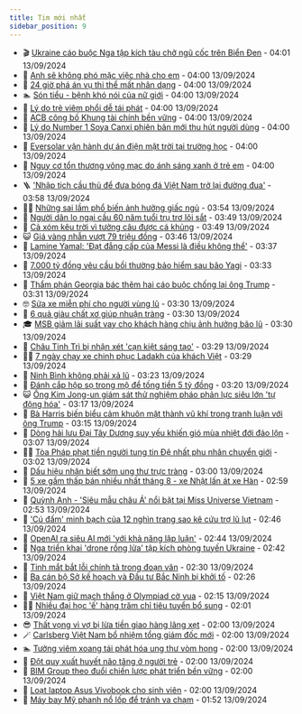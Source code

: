 ```yaml
---
title: Tim mới nhất
sidebar_position: 9
---
```


<!-- vnexpress-tin-moi-nhat:START -->
- 🎬 [Ukraine cáo buộc Nga tập kích tàu chở ngũ cốc trên Biển Đen](https://vnexpress.net/ukraine-cao-buoc-nga-tap-kich-tau-cho-ngu-coc-tren-bien-den-4792383.html) - 04:01 13/09/2024
- 🐎 [Anh sẽ không phó mặc việc nhà cho em](https://vnexpress.net/anh-se-khong-pho-mac-viec-nha-cho-em-4792388.html) - 04:00 13/09/2024
- 🦍 [24 giờ phá án vụ thi thể mất nhân dạng](https://vnexpress.net/24-gio-pha-an-vu-thi-the-mat-nhan-dang-4792461.html) - 04:00 13/09/2024
- 🏊 [Són tiểu - bệnh khó nói của nữ giới](https://vnexpress.net/son-tieu-benh-kho-noi-cua-nu-gioi-4792429.html) - 04:00 13/09/2024
- 🎊 [Lý do trẻ viêm phổi dễ tái phát](https://vnexpress.net/ly-do-tre-viem-phoi-de-tai-phat-4792391.html) - 04:00 13/09/2024
- 🎃 [ACB công bố Khung tài chính bền vững](https://vnexpress.net/acb-cong-bo-khung-tai-chinh-ben-vung-4792114.html) - 04:00 13/09/2024
- 🧰 [Lý do Number 1 Soya Canxi phiên bản mới thu hút người dùng](https://vnexpress.net/ly-do-number-1-soya-canxi-phien-ban-moi-thu-hut-nguoi-dung-4791344.html) - 04:00 13/09/2024
- 🔭 [Eversolar vận hành dự án điện mặt trời tại trường học](https://vnexpress.net/eversolar-van-hanh-du-an-dien-mat-troi-tai-truong-hoc-4791330.html) - 04:00 13/09/2024
- 🫶 [Nguy cơ tổn thương võng mạc do ánh sáng xanh ở trẻ em](https://vnexpress.net/nguy-co-ton-thuong-vong-mac-do-anh-sang-xanh-o-tre-em-4789678.html) - 04:00 13/09/2024
- 🪜 [&#39;Nhập tịch cầu thủ để đưa bóng đá Việt Nam trở lại đường đua&#39;](https://vnexpress.net/nhap-tich-cau-thu-de-dua-bong-da-viet-nam-tro-lai-duong-dua-4792351.html) - 03:58 13/09/2024
- 👨‍🏫 [Những sai lầm phổ biến ảnh hưởng giấc ngủ](https://vnexpress.net/nhung-sai-lam-pho-bien-anh-huong-giac-ngu-4792231.html) - 03:54 13/09/2024
- 🎊 [Người dân lo ngại cầu 60 năm tuổi trụ trơ lõi sắt](https://vnexpress.net/nguoi-dan-lo-ngai-cau-60-nam-tuoi-tru-tro-loi-sat-4792256.html) - 03:49 13/09/2024
- 🎊 [Cả xóm kêu trời vì tưởng câu được cá khủng](https://vnexpress.net/ca-xom-keu-troi-vi-tuong-cau-duoc-ca-khung-4792444.html) - 03:49 13/09/2024
- 😺 [Giá vàng nhẫn vượt 79 triệu đồng](https://vnexpress.net/gia-vang-nhan-vuot-79-trieu-dong-4792440.html) - 03:46 13/09/2024
- 🐘 [Lamine Yamal: &#39;Đạt đẳng cấp của Messi là điều không thể&#39;](https://vnexpress.net/lamine-yamal-dat-dang-cap-cua-messi-la-dieu-khong-the-4792428.html) - 03:37 13/09/2024
- 🌁 [7.000 tỷ đồng yêu cầu bồi thường bảo hiểm sau bão Yagi](https://vnexpress.net/7-000-ty-dong-yeu-cau-boi-thuong-bao-hiem-sau-bao-yagi-4792371.html) - 03:33 13/09/2024
- 🐲 [Thẩm phán Georgia bác thêm hai cáo buộc chống lại ông Trump](https://vnexpress.net/tham-phan-georgia-bac-them-hai-cao-buoc-chong-lai-ong-trump-4792348.html) - 03:31 13/09/2024
- 🤓 [Sửa xe miễn phí cho người vùng lũ](https://vnexpress.net/sua-xe-mien-phi-cho-nguoi-vung-lu-4792210.html) - 03:30 13/09/2024
- 💪 [6 quả giàu chất xơ giúp nhuận tràng](https://vnexpress.net/6-qua-giau-chat-xo-giup-nhuan-trang-4792414.html) - 03:30 13/09/2024
- 🎓 [MSB giảm lãi suất vay cho khách hàng chịu ảnh hưởng bão lũ](https://vnexpress.net/msb-giam-lai-suat-vay-cho-khach-hang-chiu-anh-huong-bao-lu-4792253.html) - 03:30 13/09/2024
- 🫣 [Châu Tinh Trì bị nhận xét &#39;cạn kiệt sáng tạo&#39;](https://vnexpress.net/chau-tinh-tri-bi-nhan-xet-can-kiet-sang-tao-4792413.html) - 03:29 13/09/2024
- 🧑‍💻 [7 ngày chạy xe chinh phục Ladakh của khách Việt](https://vnexpress.net/7-ngay-chay-xe-chinh-phuc-ladakh-cua-khach-viet-4787240.html) - 03:29 13/09/2024
- 🐲 [Ninh Bình không phải xả lũ](https://vnexpress.net/ninh-binh-khong-phai-xa-lu-4792403.html) - 03:23 13/09/2024
- 🌝 [Đánh cắp hộp sọ trong mộ để tống tiền 5 tỷ đồng](https://vnexpress.net/danh-cap-hop-so-trong-ngoi-mo-de-tong-tien-5-ty-dong-4792431.html) - 03:20 13/09/2024
- 😺 [Ông Kim Jong-un giám sát thử nghiệm pháo phản lực siêu lớn &#39;tự động hóa&#39;](https://vnexpress.net/ong-kim-jong-un-giam-sat-thu-nghiem-phao-phan-luc-sieu-lon-tu-dong-hoa-4792332.html) - 03:17 13/09/2024
- 🐎 [Bà Harris biến biểu cảm khuôn mặt thành vũ khí trong tranh luận với ông Trump](https://vnexpress.net/ba-harris-bien-bieu-cam-khuon-mat-thanh-vu-khi-trong-tranh-luan-voi-ong-trump-4791719.html) - 03:15 13/09/2024
- 🎡 [Dòng hải lưu Đại Tây Dương suy yếu khiến gió mùa nhiệt đới đảo lộn](https://vnexpress.net/dong-hai-luu-dai-tay-duong-suy-yeu-khien-gio-mua-nhiet-doi-dao-lon-4792128.html) - 03:07 13/09/2024
- 👨‍🏫 [Tòa Pháp phạt tiền người tung tin Đệ nhất phu nhân chuyển giới](https://vnexpress.net/toa-phap-phat-tien-nguoi-tung-tin-de-nhat-phu-nhan-chuyen-gioi-4792393.html) - 03:02 13/09/2024
- 🦆 [Dấu hiệu nhận biết sớm ung thư trực tràng](https://vnexpress.net/dau-hieu-nhan-biet-som-ung-thu-truc-trang-4792363.html) - 03:00 13/09/2024
- 🚦 [5 xe gầm thấp bán nhiều nhất tháng 8 - xe Nhật lấn át xe Hàn](https://vnexpress.net/oto-xe-may/v-car/doanh-so/5-xe-gam-thap-ban-nhieu-nhat-thang-8-xe-nhat-lan-at-xe-han-4792370.html) - 02:59 13/09/2024
- 💫 [Quỳnh Anh - &#39;Siêu mẫu châu Á&#39; nổi bật tại Miss Universe Vietnam](https://vnexpress.net/quynh-anh-sieu-mau-chau-a-noi-bat-tai-miss-universe-vietnam-4789995.html) - 02:53 13/09/2024
- 🎉 [&#39;Cú đấm&#39; minh bạch của 12 nghìn trang sao kê cứu trợ lũ lụt](https://vnexpress.net/cu-dam-minh-bach-cua-12-nghin-trang-sao-ke-cuu-tro-lu-lut-4792361.html) - 02:46 13/09/2024
- 🌋 [OpenAI ra siêu AI mới &#39;với khả năng lập luận&#39;](https://vnexpress.net/openai-ra-sieu-ai-moi-voi-kha-nang-lap-luan-4792384.html) - 02:44 13/09/2024
- 🤖 [Nga triển khai &#39;drone rồng lửa&#39; tập kích phòng tuyến Ukraine](https://vnexpress.net/nga-trien-khai-drone-rong-lua-tap-kich-phong-tuyen-ukraine-4792346.html) - 02:42 13/09/2024
- 🦏 [Tinh mắt bắt lỗi chính tả trong đoạn văn](https://vnexpress.net/tinh-mat-bat-loi-chinh-ta-trong-doan-van-4791264.html) - 02:30 13/09/2024
- 🦩 [Ba cán bộ Sở kế hoạch và Đầu tư Bắc Ninh bị khởi tố](https://vnexpress.net/ba-can-bo-so-ke-hoach-va-dau-tu-bac-ninh-bi-khoi-to-4792408.html) - 02:26 13/09/2024
- 👺 [Việt Nam giữ mạch thắng ở Olympiad cờ vua](https://vnexpress.net/viet-nam-giu-mach-thang-o-olympiad-co-vua-4792364.html) - 02:15 13/09/2024
- 🧑‍🏫 [Nhiều đại học &#39;ế&#39; hàng trăm chỉ tiêu tuyển bổ sung](https://vnexpress.net/nhieu-dai-hoc-e-hang-tram-chi-tieu-tuyen-bo-sung-4791674.html) - 02:01 13/09/2024
- 😎 [Thất vọng vì vợ bị lừa tiền giao hàng lãng xẹt](https://vnexpress.net/that-vong-vi-vo-bi-lua-tien-giao-hang-lang-xet-4792355.html) - 02:00 13/09/2024
- 🪄 [Carlsberg Việt Nam bổ nhiệm tổng giám đốc mới](https://vnexpress.net/carlsberg-viet-nam-bo-nhiem-tong-giam-doc-moi-4792381.html) - 02:00 13/09/2024
- 🏊 [Tưởng viêm xoang tái phát hóa ung thư vòm họng](https://vnexpress.net/tuong-viem-xoang-tai-phat-hoa-ung-thu-vom-hong-4792356.html) - 02:00 13/09/2024
- 💃 [Đột quỵ xuất huyết não tăng ở người trẻ](https://vnexpress.net/dot-quy-xuat-huyet-nao-tang-o-nguoi-tre-4792352.html) - 02:00 13/09/2024
- 🦆 [BIM Group theo đuổi chiến lược phát triển bền vững](https://vnexpress.net/bim-group-theo-duoi-chien-luoc-phat-trien-ben-vung-4792212.html) - 02:00 13/09/2024
- 🎊 [Loạt laptop Asus Vivobook cho sinh viên](https://vnexpress.net/loat-laptop-asus-vivobook-cho-sinh-vien-4791286.html) - 02:00 13/09/2024
- 👺 [Máy bay Mỹ phanh nổ lốp để tránh va chạm](https://vnexpress.net/may-bay-my-phanh-no-lop-de-tranh-va-cham-4792331.html) - 01:52 13/09/2024<!-- vnexpress-tin-moi-nhat:END -->
